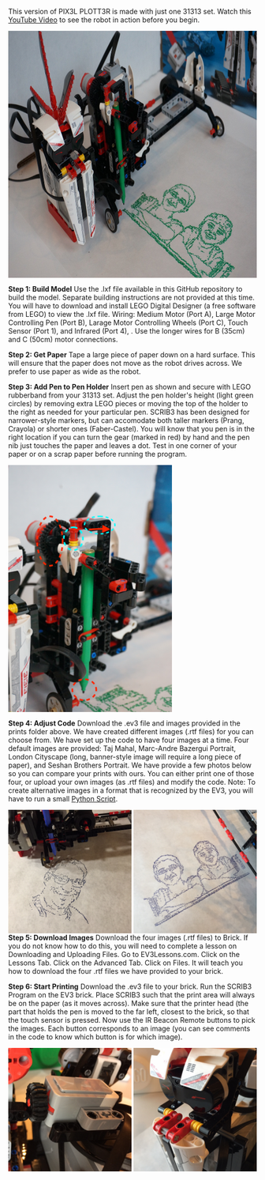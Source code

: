 
This version of PIX3L PLOTT3R is made with just one 31313 set. Watch this <a href="https://youtu.be/kFiWumBILwU">YouTube Video</a> to see the robot in action before you begin.

<img src="../SCRIB3.JPG" align="center" height="500">

**Step 1: Build Model** Use the .lxf file available in this GitHub repository to build the model. Separate building instructions are not provided at this time. You will have to download and install LEGO Digital Designer (a free software from LEGO) to view the .lxf file. Wiring: Medium Motor (Port A), Large Motor Controlling Pen (Port B), Larage Motor Controlling Wheels (Port C), Touch Sensor (Port 1), and Infrared (Port 4), . Use the longer wires for B (35cm) and C (50cm) motor connections.

**Step 2: Get Paper** Tape a large piece of paper down on a hard surface. This will ensure that the paper does not move as the robot drives across. We prefer to use paper as wide as the robot.

**Step 3: Add Pen to Pen Holder** Insert pen as shown and secure with LEGO rubberband from your 31313 set. Adjust the pen holder's height (light green circles) by removing extra LEGO pieces or moving the top of the holder to the right as needed for your particular pen. SCRIB3 has been designed for narrower-style markers, but can accomodate both taller markers (Prang, Crayola) or shorter ones (Faber-Castel). You will know that you pen is in the right location if you can turn the gear (marked in red) by hand and the pen nib just touches the paper and leaves a dot. Test in one corner of your paper or on a scrap paper before running the program.

<img src="PenHolder.JPG" align="center" height="500">

**Step 4: Adjust Code** Download the .ev3 file and images provided in the prints folder above. We have created different images (.rtf files) for you can choose from. We have set up the code to have four images at a time. Four default images are provided: Taj Mahal, Marc-Andre Bazergui Portrait, London Cityscape (long, banner-style image will require a long piece of paper), and Seshan Brothers Portrait. We have provide a few photos below so you can compare your prints with ours. You can either print one of those four, or upload your own images (as .rtf files) and modify the code.  Note: To create alternative images in a format that is recognized by the EV3, you will have to run a small <a href="https://github.com/seshanbrothers/projects/blob/master/PIX3LPLOTT3R/image2ev3rtf.py">Python Script</a>.

<img src="MarcAndreBazergui.JPG" align="left" height="250">
<img src="SeshanBrothers.JPG" align="right" height="250">

**Step 5: Download Images** Download the four images (.rtf files) to Brick. If you do not know how to do this, you will need to complete a lesson on Downloading and Uploading Files. Go to EV3Lessons.com. Click on the Lessons Tab. Click on the Advanced Tab. Click on Files. It will teach you how to download the four .rtf files we have provided to your brick.

**Step 6: Start Printing** Download the .ev3 file to your brick. Run the SCRIB3 Program on the EV3 brick. Place SCRIB3 such that the print area will always be on the paper (as it moves across). Make sure that the printer head (the part that holds the pen is moved to the far left, closest to the brick, so that the touch sensor is pressed. Now use the IR Beacon Remote buttons to pick the images. Each button corresponds to an image (you can see comments in the code to know which button is for which image).

<img src="Touch.JPG" align="left" height="250">
<img src="Infrared.JPG" align="right" height="250">
